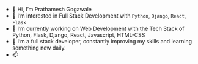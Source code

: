 - 👋 Hi, I’m Prathamesh Gogawale
- 👀 I’m interested in Full Stack Development with `Python`, `Django`, `React`, `Flask`
- 🌱 I’m currently working on Web Development with the Tech Stack of Python, Flask, Django, React, Javascript, HTML-CSS
- 💞️ I’m a full stack developer, constantly improving my skills and learning something new daily. 
- 📫 
<!---
prat41/prat41 is a ✨ special ✨ repository because its `README.md` (this file) appears on your GitHub profile.
You can click the Preview link to take a look at your changes.
--->
